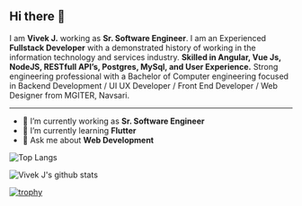 ## Hi there 👋

I am **Vivek J.** working as **Sr. Software Engineer**. I am an Experienced **Fullstack Developer** with a demonstrated history of working in the information technology and services industry. **Skilled in Angular, Vue Js, NodeJS, RESTfull API’s, Postgres, MySql, and User Experience.** Strong engineering professional with a Bachelor of Computer engineering focused in Backend Development / UI UX Developer / Front End Developer / Web Designer from MGITER, Navsari.


---

- 🔭 I’m currently working as **Sr. Software Engineer**
- 🌱 I’m currently learning **Flutter**
- 💬 Ask me about **Web Development**

![Top Langs](https://github-readme-stats.vercel.app/api/top-langs/?username=vivekjivani&layout=compact&theme=dark&hide_border=true)

![Vivek J's github stats](https://github-readme-stats.vercel.app/api?username=vivekjivani&show_icons=true&hide_border=true&theme=dark)

[![trophy](https://github-profile-trophy.vercel.app/?username=vivekjivani)](https://github.com/vivekjivani/github-profile-trophy)
